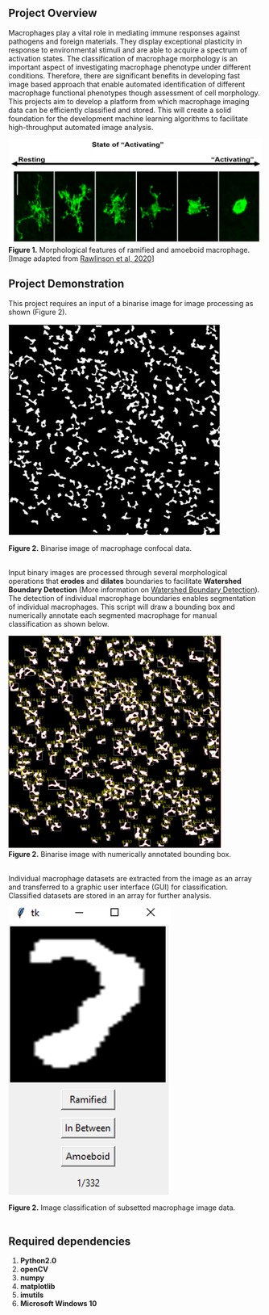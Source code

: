 ## Project Overview

Macrophages play a vital role in mediating immune responses against pathogens and foreign materials. They display exceptional plasticity in response to environmental stimuli and are able to acquire a spectrum of activation states. The classification of macrophage morphology is an important aspect of investigating macrophage phenotype under different conditions. Therefore, there are significant benefits in developing fast image based approach that enable automated identification of different macrophage functional phenotypes though assessment of cell morphology. This projects aim to develop a platform from which macrophage imaging data can be efficiently classified and stored. This will create a solid foundation for the development machine learning algorithms to facilitate high-throughput automated image analysis. 
 
![bin_img](brainsci-10-00159-g001.png)
**Figure 1.** Morphological features of ramified and amoeboid macrophage. [Image adapted from [Rawlinson et al, 2020](https://www.mdpi.com/2076-3425/10/3/159/htm)] 

## Project Demonstration

This project requires an input of a binarise image for image processing as shown (Figure 2).

![bin_img](binarise_img.png)

**Figure 2.** Binarise image of macrophage confocal data.
<br/>
<br/>

Input binary images are processed through several morphological operations that **erodes** and **dilates** boundaries to facilitate **Watershed Boundary Detection** (More information on [Watershed Boundary Detection](https://www.pyimagesearch.com/2015/11/02/watershed-opencv/)).  
The detection of individual macrophage boundaries enables segmentation of individual macrophages. This script will draw a bounding box and numerically annotate each segmented macrophage for manual classification as shown below.  
   
![bin_img](bounding_box.png)  
**Figure 2.** Binarise image with numerically annotated bounding box.
<br/>
<br/>

Individual macrophage datasets are extracted from the image as an array and transferred to a graphic user interface (GUI) for classification. Classified datasets are stored in an array for further analysis.

![bin_img](GUI.png)

**Figure 2.** Image classification of subsetted macrophage image data.
<br/>
<br/>

## Required dependencies
1. **Python2.0**
2. **openCV** 
3. **numpy**
4. **matplotlib**
5. **imutils**
6. **Microsoft Windows 10**
